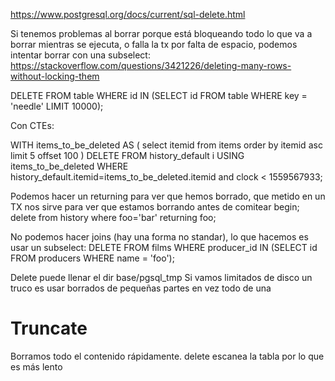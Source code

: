 https://www.postgresql.org/docs/current/sql-delete.html

Si tenemos problemas al borrar porque está bloqueando todo lo que va a borrar mientras se ejecuta, o falla la tx por falta de espacio, podemos intentar borrar con una subselect:
https://stackoverflow.com/questions/3421226/deleting-many-rows-without-locking-them

DELETE FROM
  table
WHERE
  id IN (SELECT id FROM table WHERE key = 'needle' LIMIT 10000);


Con CTEs:

WITH items_to_be_deleted AS (
  select itemid from items order by itemid asc limit 5 offset 100
)
DELETE FROM history_default i
  USING items_to_be_deleted
  WHERE history_default.itemid=items_to_be_deleted.itemid and clock < 1559567933;


Podemos hacer un returning para ver que hemos borrado, que metido en un TX nos sirve para ver que estamos borrando antes de comitear
begin;
delete from history where foo='bar' returning foo;


No podemos hacer joins (hay una forma no standar), lo que hacemos es usar un subselect:
DELETE FROM films WHERE producer_id IN (SELECT id FROM producers WHERE name = 'foo');




Delete puede llenar el dir base/pgsql_tmp
Si vamos limitados de disco un truco es usar borrados de pequeñas partes en vez todo de una


# Truncate
Borramos todo el contenido rápidamente.
delete escanea la tabla por lo que es más lento
